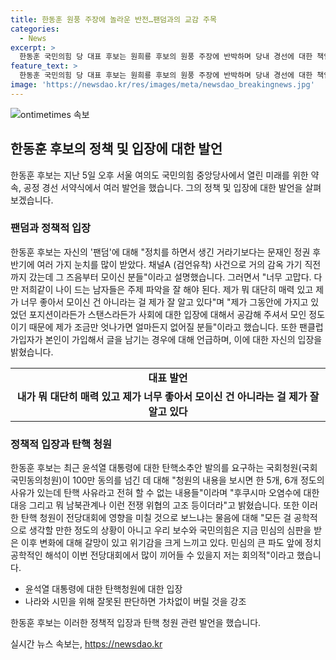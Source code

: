 ```yaml
---
title: 한동훈 원풍 주장에 놀라운 반전…팬덤과의 교감 주목
categories:
  - News
excerpt: >
  한동훈 국민의힘 당 대표 후보는 원희룡 후보의 원풍 주장에 반박하며 당내 경선에 대한 책임감을 토로했다. 또한 자신의 팬덤에 대해 설명하며, 잘못된 판단 시 버림받을 것이라고 경고했고, 윤석열 대통령 탄핵 청원과 전당대회의 영향에 대해 의견을 밝혔다. 클릭 유도 문구: 국민의힘 당 대표 후보의 당내 경선 책임감과 윤석열 탄핵 청원에 대한 경고, 전당대회 영향에 주목!
feature_text: >
  한동훈 국민의힘 당 대표 후보는 원희룡 후보의 원풍 주장에 반박하며 당내 경선에 대한 책임감을 토로했다. 또한 자신의 팬덤에 대해 설명하며, 잘못된 판단 시 버림받을 것이라고 경고했고, 윤석열 대통령 탄핵 청원과 전당대회의 영향에 대해 의견을 밝혔다. 클릭 유도 문구: 국민의힘 당 대표 후보의 당내 경선 책임감과 윤석열 탄핵 청원에 대한 경고, 전당대회 영향에 주목!
image: 'https://newsdao.kr/res/images/meta/newsdao_breakingnews.jpg'
---
```


<p><img src="https://newsdao.kr/res/images/meta/newsdao_breakingnews.jpg" alt="ontimetimes 속보" /></p>

<h2 data-ke-size="size26">한동훈 후보의 정책 및 입장에 대한 발언</h2>

<p data-ke-size="size16">한동훈 후보는 지난 5일 오후 서울 여의도 국민의힘 중앙당사에서 열린 미래를 위한 약속, 공정 경선 서약식에서 여러 발언을 했습니다. 그의 정책 및 입장에 대한 발언을 살펴보겠습니다.</p>

<h3>팬덤과 정책적 입장</h3>

<p data-ke-size="size16">한동훈 후보는 자신의 '팬덤'에 대해 "정치를 하면서 생긴 거라기보다는 문재인 정권 후반기에 여러 가지 눈치를 많이 받았다. 채널A (검언유착) 사건으로 거의 감옥 가기 직전까지 갔는데 그 즈음부터 모이신 분들"이라고 설명했습니다. 그러면서 "너무 고맙다. 다만 저희같이 나이 드는 남자들은 주제 파악을 잘 해야 된다. 제가 뭐 대단히 매력 있고 제가 너무 좋아서 모이신 건 아니라는 걸 제가 잘 알고 있다"며 "제가 그동안에 가지고 있었던 포지션이라든가 스탠스라든가 사회에 대한 입장에 대해서 공감해 주셔서 모인 정도이기 때문에 제가 조금만 엇나가면 얼마든지 없어질 분들"이라고 했습니다. 또한 팬클럽 가입자가 본인이 가입해서 글을 남기는 경우에 대해 언급하며, 이에 대한 자신의 입장을 밝혔습니다.</p>

<table>
    <tr>
        <td style="text-align: center; height: 17px;"><b>대표 발언</b></td>
    </tr>
    <tr>
        <td style="text-align: center; height: 17px;"><b>내가 뭐 대단히 매력 있고 제가 너무 좋아서 모이신 건 아니라는 걸 제가 잘 알고 있다</b></td>
    </tr>
</table>

<h3>정책적 입장과 탄핵 청원</h3>

<p data-ke-size="size16">한동훈 후보는 최근 윤석열 대통령에 대한 탄핵소추안 발의를 요구하는 국회청원(국회 국민동의청원)이 100만 동의를 넘긴 데 대해 "청원의 내용을 보시면 한 5개, 6개 정도의 사유가 있는데 탄핵 사유라고 전혀 할 수 없는 내용들"이라며 "후쿠시마 오염수에 대한 대응 그리고 뭐 남북관계나 이런 전쟁 위협의 고조 등이더라"고 밝혔습니다. 또한 이러한 탄핵 청원이 전당대회에 영향을 미칠 것으로 보느냐는 물음에 대해 "모든 걸 공학적으로 생각할 만한 정도의 상황이 아니고 우리 보수와 국민의힘은 지금 민심의 심판을 받은 이후 변화에 대해 갈망이 있고 위기감을 크게 느끼고 있다. 민심의 큰 파도 앞에 정치공학적인 해석이 이번 전당대회에서 많이 끼어들 수 있을지 저는 회의적"이라고 했습니다.</p>

<ul>
    <li>윤석열 대통령에 대한 탄핵청원에 대한 입장</li>
    <li>나라와 시민을 위해 잘못된 판단하면 가차없이 버릴 것을 강조</li>
</ul>

<p data-ke-size="size16">한동훈 후보는 이러한 정책적 입장과 탄핵 청원 관련 발언을 했습니다.</p>
실시간 뉴스 속보는, <a href="https://newsdao.kr" rel="dofollow">https://newsdao.kr</a>


